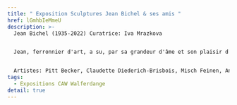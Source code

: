 ```yaml
---
title: " Exposition Sculptures Jean Bichel & ses amis "
href: lGmhbIeMmeU
description: >-
  Jean Bichel (1935-2022) Curatrice: Iva Mrazkova 


  Jean, ferronnier d'art, a su, par sa grandeur d'âme et son plaisir d'exercer son métier, enrichir l'environnement culturel de sa ville ainsi que de notre pays. L'exposition actuelle, à l'image de l'atmosphère d'émulation qui régnait dans l'atelier, permettra de saluer sa mémoire et de faire dialoguer ses amis artistes et ses amis artisans d'art. 


  Artistes: Pitt Becker, Claudette Diederich-Brisbois, Misch Feinen, Anne-Marie Grimler, John Kieffer, Carmen Landuyt-Kill, Raymond & Mathieu Lohr, Millie Mack, Iva Mrazkova, Gerhard Müller, Alex Reding, Jean-Pierre Speck.
tags:
  - Expositions CAW Walferdange
detail: true
---
```

